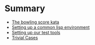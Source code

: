 # Summary

- [The bowling score kata](./the-bowling-score-kata.md)
- [Setting up a common lisp environment](./setting-up-a-common-lisp-environment.md)
- [Setting up our test tools](./setting-up-our-tdd-environment.md)
- [Trivial Cases](./trivial-cases.md)
